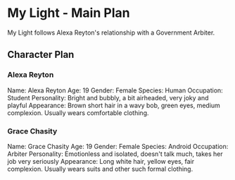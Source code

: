 # My Light - Main Plan
My Light follows Alexa Reyton's relationship with a Government Arbiter.
## Character Plan
### Alexa Reyton
Name: Alexa Reyton
Age: 19
Gender: Female
Species: Human
Occupation: Student
Personality: Bright and bubbly, a bit airheaded, very joky and playful
Appearance: Brown short hair in a wavy bob, green eyes, medium complexion. Usually wears comfortable clothing.
### Grace Chasity
Name: Grace Chasity
Age: 19
Gender: Female
Species: Android
Occupation: Arbiter
Personality: Emotionless and isolated, doesn't talk much, takes her job very seriously
Appearance: Long white hair, yellow eyes, fair complexion. Usually wears suits and other such formal clothing.
